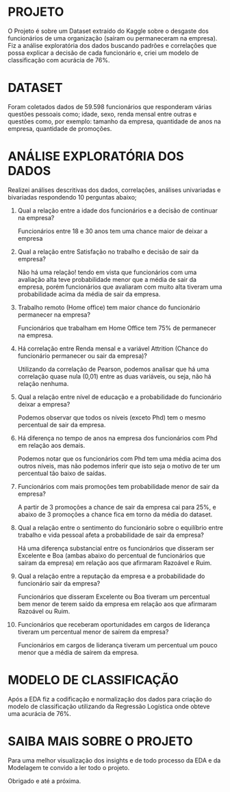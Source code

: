 # PROJETO
O Projeto é sobre um Dataset extraído do Kaggle sobre o desgaste dos funcionários de uma organização (saíram ou permaneceram na empresa). Fiz a análise exploratória dos dados buscando padrões e correlações que possa explicar a decisão de cada funcionário e, criei um modelo de classificação com acurácia de 76%.

# DATASET
Foram coletados dados de 59.598 funcionários que responderam várias questões pessoais como; idade, sexo, renda mensal entre outras e questões como, por exemplo: tamanho da empresa, quantidade de anos na empresa, quantidade de promoções.

# ANÁLISE EXPLORATÓRIA DOS DADOS
Realizei análises descritivas dos dados, correlações, análises univariadas e bivariadas respondendo 10 perguntas abaixo;
1. Qual a relação entre a idade dos funcionários e a decisão de continuar na empresa?

   Funcionários entre 18 e 30 anos tem uma chance maior de deixar a empresa

2. Qual a relação entre Satisfação no trabalho e decisão de sair da empresa?
   
   Não há uma relação! tendo em vista que funcionários com uma avaliação alta teve probabilidade menor que a média de sair da empresa, porém funcionários que avaliaram com muito alta tiveram uma probabilidade acima da média de sair da empresa.

3. Trabalho remoto (Home office) tem maior chance do funcionário permanecer na empresa?
   
   Funcionários que trabalham em Home Office tem 75% de permanecer na empresa.

4. Há correlação entre Renda mensal e a variável Attrition (Chance do funcionário permanecer ou sair da empresa)?

   Utilizando da correlação de Pearson, podemos analisar que há uma correlação quase nula (0,01) entre as duas variáveis, ou seja, não há relação nenhuma.

5. Qual a relação entre nível de educação e a probabilidade do funcionário deixar a empresa?

   Podemos observar que todos os níveis (exceto Phd) tem o mesmo percentual de sair da empresa.

6. Há diferença no tempo de anos na empresa dos funcionários com Phd em relação aos demais.

   Podemos notar que os funcionários com Phd tem uma média acima dos outros níveis, mas não podemos inferir que isto seja o motivo de ter um percentual tão baixo de saídas.

7. Funcionários com mais promoções tem probabilidade menor de sair da empresa?

   A partir de 3 promoções a chance de sair da empresa cai para 25%, e abaixo de 3 promoções a chance fica em torno da média do dataset.

 8. Qual a relação entre o sentimento do funcionário sobre o equilíbrio entre trabalho e vida pessoal afeta a probabilidade de sair da empresa?

    Há uma diferença substancial entre os funcionários que disseram ser Excelente e Boa (ambas abaixo do percentual de funcionários que saíram da empresa) em relação aos que afirmaram Razoável e Ruim.

 9. Qual a relação entre a reputação da empresa e a probabilidade do funcionário sair da empresa?

    Funcionários que disseram Excelente ou Boa tiveram um percentual bem menor de terem saído da empresa em relação aos que afirmaram Razoável ou Ruim.

10. Funcionários que receberam oportunidades em cargos de liderança tiveram um percentual menor de saírem da empresa?

    Funcionários em cargos de liderança tiveram um percentual um pouco menor que a média de saírem da empresa.

# MODELO DE CLASSIFICAÇÃO
Após a EDA fiz a codificação e normalização dos dados para criação do modelo de classificação utilizando da Regressão Logística onde obteve uma acurácia de 76%.

# SAIBA MAIS SOBRE O PROJETO
Para uma melhor visualização dos insights e de todo processo da EDA e da Modelagem te convido a ler todo o projeto.

Obrigado e até a próxima.
